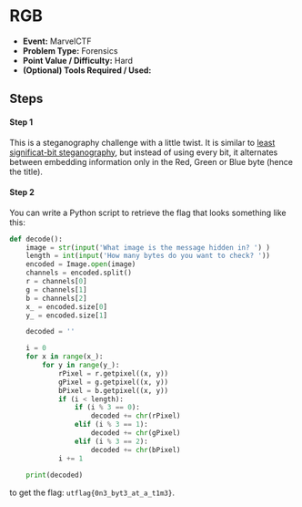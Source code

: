 # RGB
* **Event:** MarvelCTF
* **Problem Type:** Forensics
* **Point Value / Difficulty:** Hard
* **(Optional) Tools Required / Used:**

## Steps​
#### Step 1
This is a steganography challenge with a little twist. It is similar to [least significat-bit steganography](https://en.wikipedia.org/wiki/Bit_numbering#Least_significant_bit_in_digital_steganography), but instead of using every bit, it alternates between embedding information only in the Red, Green or Blue byte (hence the title). 

#### Step 2
You can write a Python script to retrieve the flag that looks something like this:
```python
def decode():
    image = str(input('What image is the message hidden in? ') )
    length = int(input('How many bytes do you want to check? '))
    encoded = Image.open(image)
    channels = encoded.split()
    r = channels[0]
    g = channels[1]
    b = channels[2]
    x_ = encoded.size[0]
    y_ = encoded.size[1]

    decoded = ''

    i = 0
    for x in range(x_):
        for y in range(y_):
            rPixel = r.getpixel((x, y))
            gPixel = g.getpixel((x, y))
            bPixel = b.getpixel((x, y))
            if (i < length):
                if (i % 3 == 0):
                    decoded += chr(rPixel)
                elif (i % 3 == 1):
                    decoded += chr(gPixel)
                elif (i % 3 == 2):
                    decoded += chr(bPixel)
            i += 1
    
    print(decoded)
```
to get the flag: `utflag{0n3_byt3_at_a_t1m3}`.
